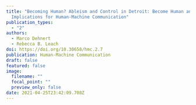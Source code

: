 ```yaml
---
title: "Becoming Human? Ableism and Control in Detroit: Become Human and the
  Implications for Human-Machine Communication"
publication_types:
  - "2"
authors:
  - Marco Dehnert
  - Rebecca B. Leach
doi: https://doi.org/10.30658/hmc.2.7
publication: Human-Machine Communication
draft: false
featured: false
image:
  filename: ""
  focal_point: ""
  preview_only: false
date: 2021-04-25T23:42:09.708Z
---
```

